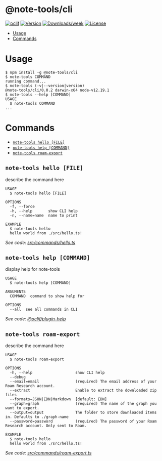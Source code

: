 @note-tools/cli
===============



[![oclif](https://img.shields.io/badge/cli-oclif-brightgreen.svg)](https://oclif.io)
[![Version](https://img.shields.io/npm/v/@note-tools/cli.svg)](https://npmjs.org/package/@note-tools/cli)
[![Downloads/week](https://img.shields.io/npm/dw/@note-tools/cli.svg)](https://npmjs.org/package/@note-tools/cli)
[![License](https://img.shields.io/npm/l/@note-tools/cli.svg)](https://github.com/rbrcsk/note-tools/blob/master/package.json)

<!-- toc -->
* [Usage](#usage)
* [Commands](#commands)
<!-- tocstop -->
# Usage
<!-- usage -->
```sh-session
$ npm install -g @note-tools/cli
$ note-tools COMMAND
running command...
$ note-tools (-v|--version|version)
@note-tools/cli/0.0.2 darwin-x64 node-v12.19.1
$ note-tools --help [COMMAND]
USAGE
  $ note-tools COMMAND
...
```
<!-- usagestop -->
# Commands
<!-- commands -->
* [`note-tools hello [FILE]`](#note-tools-hello-file)
* [`note-tools help [COMMAND]`](#note-tools-help-command)
* [`note-tools roam-export`](#note-tools-roam-export)

## `note-tools hello [FILE]`

describe the command here

```
USAGE
  $ note-tools hello [FILE]

OPTIONS
  -f, --force
  -h, --help       show CLI help
  -n, --name=name  name to print

EXAMPLE
  $ note-tools hello
  hello world from ./src/hello.ts!
```

_See code: [src/commands/hello.ts](https://github.com/rbrcsk/note-tools/blob/v0.0.2/src/commands/hello.ts)_

## `note-tools help [COMMAND]`

display help for note-tools

```
USAGE
  $ note-tools help [COMMAND]

ARGUMENTS
  COMMAND  command to show help for

OPTIONS
  --all  see all commands in CLI
```

_See code: [@oclif/plugin-help](https://github.com/oclif/plugin-help/blob/v3.2.2/src/commands/help.ts)_

## `note-tools roam-export`

describe the command here

```
USAGE
  $ note-tools roam-export

OPTIONS
  -h, --help                   show CLI help
  --debug
  --email=email                (required) The email address of your Roam Research account.
  --extract                    Enable to extract the downloaded zip files
  --formats=JSON|EDN|Markdown  [default: EDN]
  --graph=graph                (required) The name of the graph you want to export.
  --output=output              The folder to store downloaded items in. Defaults to ./graph-name
  --password=password          (required) The password of your Roam Research account. Only sent to Roam.

EXAMPLE
  $ note-tools hello
  hello world from ./src/hello.ts!
```

_See code: [src/commands/roam-export.ts](https://github.com/rbrcsk/note-tools/blob/v0.0.2/src/commands/roam-export.ts)_
<!-- commandsstop -->
